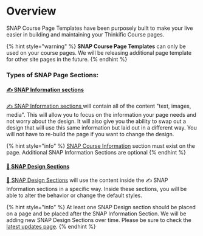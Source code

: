 # Overview

SNAP Course Page Templates have been purposely built to make your live easier in building and maintaining your Thinkific Course pages.&#x20;

{% hint style="warning" %}
**SNAP Course Page Templates** can only be used on your course pages. We will be releasing additional page template for other site pages in the future.
{% endhint %}

### Types of SNAP Page Sections:

#### [✍️ SNAP Information sections](snap-information-sections/)

&#x20;[✍️ SNAP Information sections ](snap-information-sections/)will contain all of the content "text, images, media". This will allow you to focus on the information your page needs and not worry about the design. It will also give you the ability to swap out a design that will use this same information but laid out in a different way. You will not have to re-build the page if you want to change the design.

{% hint style="info" %}
[SNAP Course Information](snap-information-sections/snap-course-information.md) section must exist on the page. Additional SNAP Information Sections are optional
{% endhint %}

#### [🎨 SNAP Design Sections ](snap-design-templates/)

&#x20;[🎨 SNAP Design Sections](snap-design-templates/) will use the content inside the  ✍️ SNAP Information sections in a specific way. Inside these sections, you will be able to alter the behavior or change the default styles.

{% hint style="info" %}
At least one SNAP Design section should be placed on a page and be placed after the SNAP Information Section. We will be adding new SNAP Design Sections over time. Please be sure to check the [latest updates page](../latest-updates.md).
{% endhint %}
